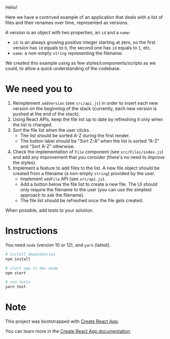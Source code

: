 Hello!

Here we have a contrived example of an application that deals with a list of
files and their renames over time, represented as versions.

A version is an object with two properties, an `id` and a `name`:
- `id`: is an always growing positive integer starting at zero, so the first version has `id`
equals to `0`, the second one has `id` equals to `1`, etc.
- `name`: a non-empty `string` representing the filename.

We created this example using as few styles/components/scripts as we could, to
allow a quick understanding of the codebase.


# We need you to

1. Reimplement `addVersion` (see `src/api.js`) in order to insert each new
   version on the beginning of the stack (currently, each new version is pushed
   at the end of the stack).
2. Using React APIs, keep the file list up to date by refreshing it only when
   the list is changed.
3. Sort the file list when the user clicks   .
    - The list should be sorted A-Z during the first render.
    - The button label should be "Sort Z-A" when the list is sorted "A-Z" and
      "Sort A-Z" otherwise.
4. Check the implementation of `File` component (see `src/Files/index.js`) and
   add any improvement that you consider (there's no need to improve the
   styles).
5. Implement a feature to add files to the list. A new file object should be
   created from a filename (a non-empty `string`) provided by the user.
    - Implement `addFile` API (see `src/api.js`).
    - Add a button below the file list to create a new file. The UI should only
      require the filename to the user (you can use the simplest approach to
      ask the filename).
    - The file list should be refreshed once the file gets created.

When possible, add tests to your solution.    

# Instructions

You need `node` (version 10 or 12), and `yarn` (latest).

```sh
# install dependencies
npm install

# start app in dev mode
npm start

# run tests
yarn test
```

# Note

This project was bootstrapped with [Create React App](https://github.com/facebook/create-react-app).

You can learn more in the [Create React App documentation](https://facebook.github.io/create-react-app/docs/getting-started).
